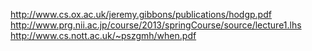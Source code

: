 http://www.cs.ox.ac.uk/jeremy.gibbons/publications/hodgp.pdf
http://www.prg.nii.ac.jp/course/2013/springCourse/source/lecture1.lhs
http://www.cs.nott.ac.uk/~pszgmh/when.pdf

